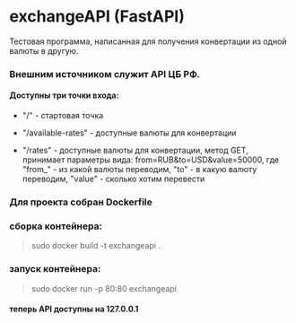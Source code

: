 # exchangeAPI (FastAPI)

Тестовая программа, написанная для получения конвертации из одной валюты в другую.

### Внешним источником служит API ЦБ РФ. 

#### Доступны три точки входа: 

* "/" - стартовая точка 

* "/available-rates" - доступные валюты для конвертации 

* "/rates" - доступные валюты для конвертации, метод GET, принимает параметры вида: from=RUB&to=USD&value=50000, 
где "from_" - из какой валюты переводим, "to" - в какую валюту переводим, "value" - сколько хотим перевести
 
### Для проекта собран Dockerfile
 
### сборка контейнера: 
> sudo docker build -t exchangeapi .
 
### запуск контейнера: 
> sudo docker run -p 80:80 exchangeapi

#### теперь API доступны на 127.0.0.1
